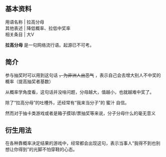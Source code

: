 **基本资料**  
---  
用语名称  |  拉高分母   
其他表述  |  降低概率、拉低中奖率   
相关条目  |  大V   
  
**拉高分母** 是一句网络流行语。起源已不可考。

##  简介

参与抽奖时可以用到这句话 ~~，为非洲人出恶气~~ ，表示自己会去增大别人不中奖的概率（提高抽奖者基数）

从概率学角度看，这句话并没啥问题，分母越大，值越小，也就越难中奖了。

除了“拉高分母”的吐槽外，还经常有“我来当分子”的  蜜汁  自信。

然而对于抽卡类游戏或者是箱子摸球/票抽奖等来说，分子分母什么的毫无意义

##  衍生用法

在各种靠概率决定结果的游戏中，经常都会出现这句，表示当事人“我得不到也别想让你得到”的光脚不怕穿鞋的心态。